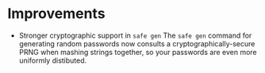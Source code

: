 # Improvements

- Stronger cryptographic support in `safe gen`
  The `safe gen` command for generating random passwords now
  consults a cryptographically-secure PRNG when mashing strings
  together, so your passwords are even more uniformly distibuted.
